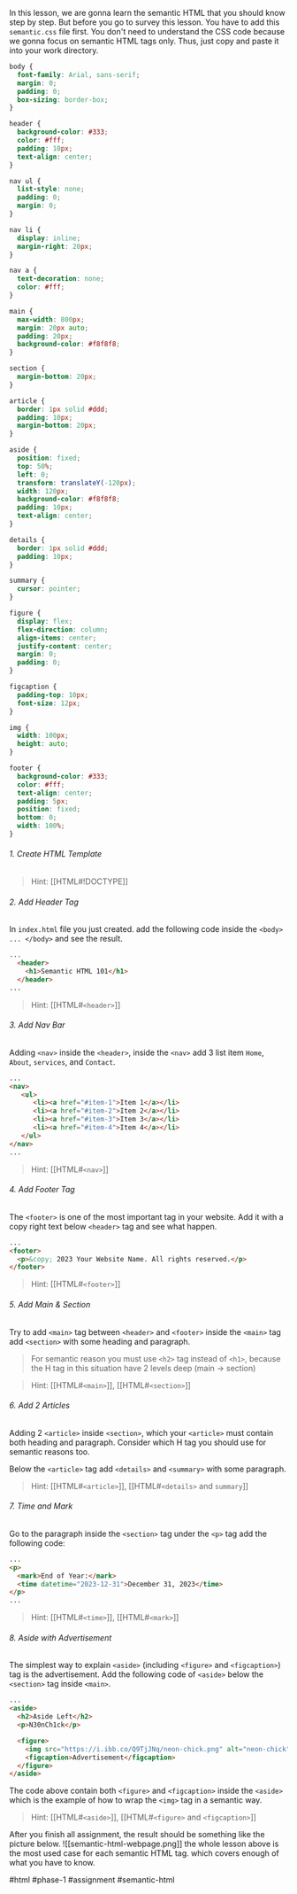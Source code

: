 In this lesson, we are gonna learn the semantic HTML that you should know step by step. But before you go to survey this lesson. You have to add this `semantic.css` file first. You don't need to understand the CSS code because we gonna focus on semantic HTML tags only. Thus, just copy and paste it into your work directory.

```css
body {
  font-family: Arial, sans-serif;
  margin: 0;
  padding: 0;
  box-sizing: border-box;
}

header {
  background-color: #333;
  color: #fff;
  padding: 10px;
  text-align: center;
}

nav ul {
  list-style: none;
  padding: 0;
  margin: 0;
}

nav li {
  display: inline;
  margin-right: 20px;
}

nav a {
  text-decoration: none;
  color: #fff;
}

main {
  max-width: 800px;
  margin: 20px auto;
  padding: 20px;
  background-color: #f8f8f8;
}

section {
  margin-bottom: 20px;
}

article {
  border: 1px solid #ddd;
  padding: 10px;
  margin-bottom: 20px;
}

aside {
  position: fixed;
  top: 50%;
  left: 0;
  transform: translateY(-120px);
  width: 120px;
  background-color: #f8f8f8;
  padding: 10px;
  text-align: center;
}

details {
  border: 1px solid #ddd;
  padding: 10px;
}

summary {
  cursor: pointer;
}

figure {
  display: flex;
  flex-direction: column;
  align-items: center;
  justify-content: center;
  margin: 0;
  padding: 0;
}

figcaption {
  padding-top: 10px;
  font-size: 12px;
}

img {
  width: 100px;
  height: auto;
}

footer {
  background-color: #333;
  color: #fff;
  text-align: center;
  padding: 5px;
  position: fixed;
  bottom: 0;
  width: 100%;
}
```

###### 1. Create HTML Template
>Hint: [[HTML#!DOCTYPE]]

###### 2. Add Header Tag
In `index.html` file you just created. add the following code inside the `<body> ... </body>` and see the result.
```html
...
  <header>
    <h1>Semantic HTML 101</h1>
  </header>
...
```

>Hint: [[HTML#`<header>`]]

###### 3. Add Nav Bar
Adding `<nav>` inside the `<header>`, inside the `<nav>` add 3 list item `Home`, `About`, `services`, and `Contact`.
```html
...
<nav>
   <ul>
      <li><a href="#item-1">Item 1</a></li>
      <li><a href="#item-2">Item 2</a></li>
      <li><a href="#item-3">Item 3</a></li>
      <li><a href="#item-4">Item 4</a></li>
   </ul>
</nav>
...
```

>Hint: [[HTML#`<nav>`]]

###### 4. Add Footer Tag
The `<footer>` is one of the most important tag in your website. Add it with a copy right text below `<header>` tag and see what happen.
```html
...
<footer>
  <p>&copy; 2023 Your Website Name. All rights reserved.</p>
</footer>
```

>Hint: [[HTML#`<footer>`]]

###### 5. Add Main & Section
Try to add `<main>` tag between `<header>` and `<footer>` inside the `<main>` tag add `<section>` with some heading and paragraph.

>For semantic reason you must use `<h2>` tag instead of `<h1>`, because the H tag in this situation have 2 levels deep (main -> section)

>Hint: [[HTML#`<main>`]], [[HTML#`<section>`]]

###### 6. Add 2 Articles
Adding 2  `<article>` inside `<section>`, which your `<article>` must contain both heading and paragraph. Consider which H tag you should use for semantic reasons too.

Below the `<article>` tag add `<details>` and `<summary>` with some paragraph.

>Hint: [[HTML#`<article>`]], [[HTML#`<details>` and `summary`]]

###### 7. Time and Mark
Go to the paragraph inside the `<section>` tag under the `<p>` tag add the following code:
```html
...
<p>
  <mark>End of Year:</mark>
  <time datetime="2023-12-31">December 31, 2023</time>
</p>
...
```

>Hint: [[HTML#`<time>`]], [[HTML#`<mark>`]]

###### 8. Aside with Advertisement
The simplest way to explain `<aside>` (including `<figure>` and `<figcaption>`) tag is the advertisement. Add the following code of `<aside>` below the `<section>` tag inside `<main>`.
```html
...
<aside>
  <h2>Aside Left</h2>
  <p>N30nCh1ck</p>

  <figure>
    <img src="https://i.ibb.co/Q9TjJNq/neon-chick.png" alt="neon-chick" />
    <figcaption>Advertisement</figcaption>
  </figure>
</aside>
```

The code above contain both `<figure>` and `<figcaption>` inside the `<aside>` which is the example of how to wrap the `<img>` tag in a semantic way.

>Hint: [[HTML#`<aside>`]], [[HTML#`<figure>` and `<figcaption>`]]

After you finish all assignment, the result should be something like the picture below.
![[semantic-html-webpage.png]]
the whole lesson above is the most used case for each semantic HTML tag. which covers enough of what you have to know.


#html #phase-1 #assignment #semantic-html 